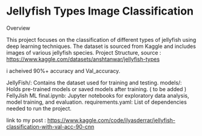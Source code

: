 # Jellyfish Types Image Classification
Overview

This project focuses on the classification of different types of jellyfish using deep learning techniques. The dataset is sourced from Kaggle and includes images of various jellyfish species.
Project Structure, source : https://www.kaggle.com/datasets/anshtanwar/jellyfish-types

i acheived 90%+ accuracy and Val_accuracy.

JellyFish/: Contains the dataset used for training and testing.
models/: Holds pre-trained models or saved models after training. ( to be added )
FellyJish ML final.ipynb: Jupyter notebooks for exploratory data analysis, model training, and evaluation.
requirements.yaml: List of dependencies needed to run the project.

link to my post : https://www.kaggle.com/code/ilyasderrar/jellyfish-classification-with-val-acc-90-cnn
